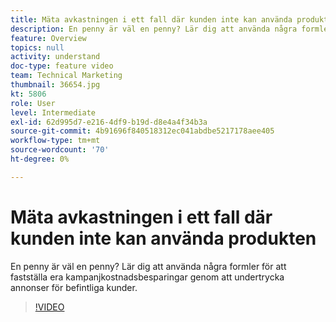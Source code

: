 ```yaml
---
title: Mäta avkastningen i ett fall där kunden inte kan använda produkten
description: En penny är väl en penny? Lär dig att använda några formler för att fastställa era kampanjkostnadsbesparingar genom att undertrycka annonser för befintliga kunder.
feature: Overview
topics: null
activity: understand
doc-type: feature video
team: Technical Marketing
thumbnail: 36654.jpg
kt: 5806
role: User
level: Intermediate
exl-id: 62d995d7-e216-4df9-b19d-d8e4a4f34b3a
source-git-commit: 4b91696f840518312ec041abdbe5217178aee405
workflow-type: tm+mt
source-wordcount: '70'
ht-degree: 0%

---
```


# Mäta avkastningen i ett fall där kunden inte kan använda produkten

En penny är väl en penny? Lär dig att använda några formler för att fastställa era kampanjkostnadsbesparingar genom att undertrycka annonser för befintliga kunder.

>[!VIDEO](https://video.tv.adobe.com/v/36654/?quality=12&learn=on)
